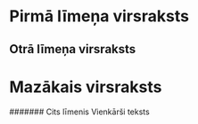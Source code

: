 # Pirmā līmeņa virsraksts
## Otrā līmeņa virsraksts
# Mazākais virsraksts
####### Cits līmenis
Vienkārši teksts
